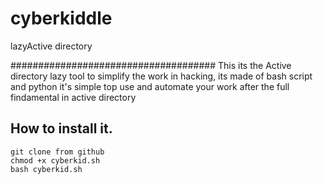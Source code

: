 # cyberkiddle
lazyActive directory

#####################################
This its the Active directory lazy tool to simplify the work in hacking,
its made of bash script and python it's simple top use and automate your work after the full findamental in active directory

## How to install it.
```
git clone from github
chmod +x cyberkid.sh
bash cyberkid.sh
```
